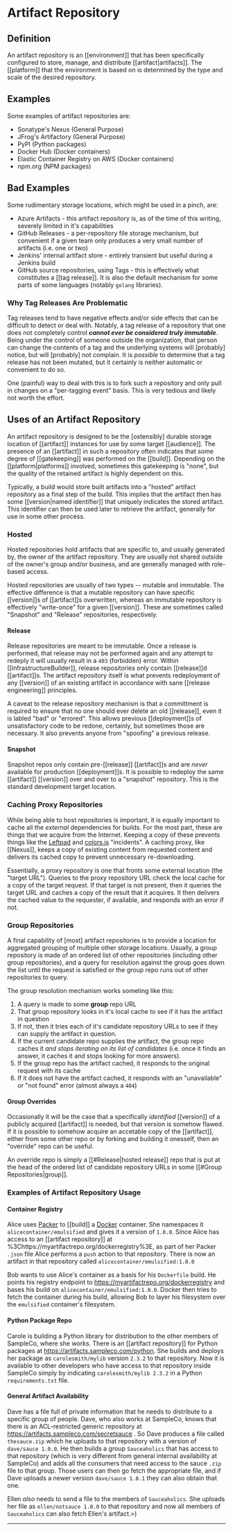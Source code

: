 
# Artifact Repository

## Definition
An artifact repository is an [[environment]] that has been specifically configured to store, manage, and distribute [[artifact|artifacts]].  The [[platform]] that the environment is based on is determined by the type and scale of the desired repository.

## Examples

Some examples of artifact repositories are:

- Sonatype's Nexus (General Purpose)
- JFrog's Artifactory (General Purpose)
- PyPI (Python packages)
- Docker Hub (Docker containers)
- Elastic Container Registry on AWS (Docker containers)
- npm.org (NPM packages)

## Bad Examples

Some rudimentary storage locations, which might be used in a pinch, are:

- Azure Artifacts - this artifact repository is, as of the time of this writing, severely limited in it's capabilities
- GitHub Releases - a per-repository file storage mechanism, but convenient if a given team only produces a very small number of artifacts (i.e. one or two)
- Jenkins' internal artifact store - entirely transient but useful during a Jenkins build
- GitHub source repositories, using Tags - this is effectively what constitutes a [[tag release]].  It is also the default mechanism for some parts of some languages (notably `golang` libraries).

### Why Tag Releases Are Problematic
Tag releases tend to have negative effects and/or side effects that can be difficult to detect or deal with.  Notably, a tag release of a repository that one does not completely control ___cannot ever be considered truly immutable___.  Being under the control of someone outside the organization, that person can change the contents of a tag and the underlying systems will [probably] notice, but will [probably] not complain.  It is _possible_ to determine that a tag release has not been mutated, but it certainly is neither automatic or convenient to do so.

One (painful) way to deal with this is to fork such a repository and only pull in changes on a "per-tagging event" basis. This is very tedious and likely not worth the effort.  

## Uses of an Artifact Repository

An artifact repository is designed to be the [ostensibly] durable storage location of [[artifact]] instances for use by some target [[audience]]. The presence of an [[artifact]] in such a repository often indicates that some degree of [[gatekeeping]] was performed on the [[build]].  Depending on the [[platform|platforms]] involved, sometimes this gatekeeping is "none", but the quality of the retained artifact is highly dependent on this.

Typically, a build would store built artifacts into a "hosted" artifact repository as a final step of the build.  This implies that the artifact then has some [[version|named identifier]] that uniquely indicates the stored artifact.  This identifier can then be used later to retrieve the artifact, generally for use in some other process.

### Hosted
Hosted repositories hold artifacts that are specific to, and usually generated by, the owner of the artifact repository.  They are usually not shared outside of the owner's group and/or business, and are generally managed with role-based access.

Hosted repositories are usually of two types -- mutable and immutable.  The effective difference is that a mutable repository can have specific [[version]]s of [[artifact]]s overwritten, whereas an immutable repository is effectively "write-once" for a given [[version]].  These are sometimes called "Snapshot" and "Release" repositories, respectively.

#### Release
Release repositories are meant to be immutable.  Once a release is performed, that release may not be performed again and any attempt to redeply it will usually result in a `403` (forbidden) error.  Within [[InfrastructureBuilder]], release repositories only contain [[release]]d [[artifact]]s.  The artifact repository itself is what prevents redeployment of any [[version]] of an existing artifact in accordance with sane [[release engineering]] principles.

A caveat to the release repository mechanism is that a committment is required to ensure that no one should ever delete an old [[release]], even it is labled "bad" or "errored".  This allows previous [[deployment]]s of unsatisfactory code to be redone, certainly, but sometimes those are necessary.  It also prevents anyone from "spoofing" a previous release.

#### Snapshot
Snapshot repos only contain pre-[[release]] [[artifact]]s and are _never_ available for production [[deployment]]s.  It is possible to redeploy the same [[artifact]] [[version]] over and over to a "snapshot" repository.  This is the standard development target location.

### Caching Proxy Repositories
While being able to host repositories is important, it is equally important to cache all the _external_ dependencies for builds.  For the most part, these are things that we acquire from the Internet.  Keeping a copy of these prevents things like the [Leftpad](https://qz.com/646467/how-one-programmer-broke-the-internet-by-deleting-a-tiny-piece-of-code/) and [colors.js](https://www.theverge.com/2022/1/9/22874949/developer-corrupts-open-source-libraries-projects-affected) "incidents".  A caching proxy, like [[Nexus]], keeps a copy of existing content from requested content and delivers its cached copy to prevent unnecessary re-downloading.

Essentially, a proxy repository is one that fronts some external location (the "target URL").  Queries to the proxy repository URL check the local cache for a copy of the target request.  If that target is not present, then it queries the target URL and caches a copy of the result that it acquires.  It then delivers the cached value to the requester, if available, and responds with an error if not. 

### Group Repositories
A final capability of [most] artifact repositories is to provide a location for aggregated grouping of multiple other storage locations.  Usually, a group repository is made of an ordered list of other repositories (including other group repositories), and a query for resolution against the group goes down the list until the request is satisfied or the group repo runs out of other repositories to query.

The group resolution mechanism works someting like this:

1. A query is made to some **group** repo URL
2. That group repository looks in it's local cache to see if it has the artifact in question
3. If not, then it tries each of it's candidate repository URLs to see if they can supply the artifact in question.
4. If the current candidate repo supplies the artifact, the group repo caches it _and stops iterating on its list of candidates_ (i.e. once it finds an answer, it caches it and stops looking for more answers).
5. If the group repo has the artifact cached, it responds to the original request with its cache
6. If it does not have the artifact cached, it responds with an "unavailable" or "not found" error (almost always a `404`)

#### Group Overrides

Occasionally it will be the case that a specifically _identified_ [[version]] of a publicly acquired [[artifact]] is needed, but that version is somehow flawed.  If it is possible to somehow acquire an accetable copy of the [[artifact]], either from some other repo or by forking and building it onesself, then an "override" repo can be useful.

An override repo is simply a [[#Release|hosted release]] repo that is put at the head of the ordered list of candidate repository URLs in some [[#Group Repositories|group]].

### Examples of Artifact Repository Usage

#### Container Registry

Alice uses [Packer](https://packer.io) to [[build]] a [Docker](https://www.docker.com/) container.  She namespaces it `alicecontainer/emulsified` and gives it a version of `1.0.0`. Since Alice has access to an [[artifact repository]] at %3Chttps://myartifactrepo.org/dockerregistry%3E, as part of her Packer `.json` file Alice performs a `push` action to that repository.  There is now an artifact in that repository called `alicecontainer/emulsified:1.0.0`

Bob wants to use Alice's container as a basis for his `Dockerfile` build. He points his registry endpoint to  <https://myartifactrepo.org/dockerregistry> and bases his build on `alicecontainer/emulsified:1.0.0`.  Docker then tries to fetch the container during his build, allowing Bob to layer his filesystem over the `emulsified` container's filesystem.

#### Python Package Repo

Carole is building a Python library for distribution to the other members of SampleCo, where she works.  There is an [[artifact repository]] for Python packages at <https://artifacts.sampleco.com/python>.  She builds and deploys her package as `carolesmith/mylib` version `2.3.2` to that repository.  Now it is available to other developers who have access to that repository inside SampleCo simply by indicating `carolesmith/mylib 2.3.2` in a Python `requirements.txt` file.

#### General Artifact Availability

Dave has a file full of private information that he needs to distribute to a specific group of people.  Dave, who also works at SampleCo, knows that there is an ACL-restricted generic repository at  <https://artifacts.sampleco.com/secretsauce> .  So Dave produces a file called `thesauce.zip` which he uploads to that repository with a version of `dave/sauce 1.0.0`.  He then builds a group `Sauceaholics` that has access to that repository (which is very different from general internal availability at SampleCo) and adds all the consumers that need access to the sauce `.zip` file to that group.  Those users can then go fetch the appropriate file, and if Dave uploads a newer version `dave/sauce 1.0.1` they can also obtain that one.

Ellen _also_ needs to send a file to the members of `Sauceaholics`.  She uploads her file as `ellen/notsauce 1.0.0` to that repository and now all members of `Sauceaholics` can also fetch Ellen's artifact.>)

---